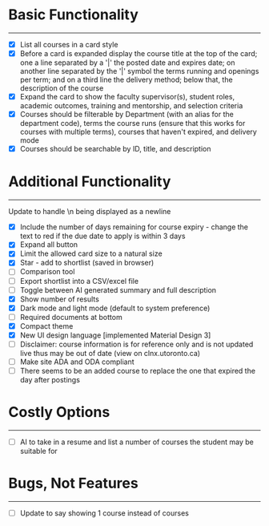 # Basic Functionality

---

- [x] List all courses in a card style
- [x] Before a card is expanded display the course title at the top of the card; one a line separated by a '|' the posted date and expires date; on another line separated by the '|' symbol the terms running and openings per term; and on a third line the delivery method; below that, the description of the course
- [x] Expand the card to show the faculty supervisor(s), student roles, academic outcomes, training and mentorship, and selection criteria
- [x] Courses should be filterable by Department (with an alias for the department code), terms the course runs (ensure that this works for courses with multiple terms), courses that haven't expired, and delivery mode
- [x] Courses should be searchable by ID, title, and description

# Additional Functionality

---

Update to handle \n being displayed as a newline

- [x] Include the number of days remaining for course expiry - change the text to red if the due date to apply is within 3 days
- [x] Expand all button
- [x] Limit the allowed card size to a natural size
- [x] Star - add to shortlist (saved in browser)
- [ ] Comparison tool 
- [ ] Export shortlist into a CSV/excel file
- [ ] Toggle between AI generated summary and full description
- [x] Show number of results
- [x] Dark mode and light mode (default to system preference)
- [ ] Required documents at bottom
- [x] Compact theme
- [x] New UI design language \[implemented Material Design 3\] 
- [ ] Disclaimer: course information is for reference only and is not updated live thus may be out of date (view on clnx.utoronto.ca)
- [ ] Make site ADA and ODA compliant
- [ ] There seems to be an added course to replace the one that expired the day after postings

# Costly Options

---

- [ ] AI to take in a resume and list a number of courses the student may be suitable for

# Bugs, Not Features

---

- [ ] Update to say showing 1 course instead of courses
